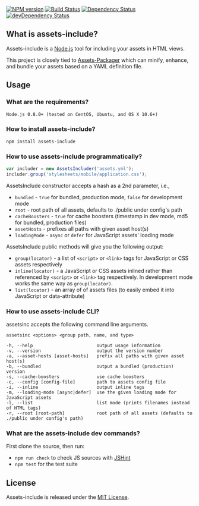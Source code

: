 [![NPM version](https://badge.fury.io/js/assets-include.png)](https://badge.fury.io/js/assets-include)
[![Build Status](https://secure.travis-ci.org/GoalSmashers/assets-include.png)](https://travis-ci.org/GoalSmashers/assets-include)
[![Dependency Status](https://david-dm.org/GoalSmashers/assets-include.png?theme=shields.io)](https://david-dm.org/GoalSmashers/assets-include)
[![devDependency Status](https://david-dm.org/GoalSmashers/assets-include/dev-status.png?theme=shields.io)](https://david-dm.org/GoalSmashers/assets-include#info=devDependencies)

## What is assets-include?

Assets-include is a [Node.js](http://nodejs.org/) tool for including your assets in HTML views.

This project is closely tied to [Assets-Packager](https://github.com/GoalSmashers/assets-packager) which can
minify, enhance, and bundle your assets based on a YAML definition file.

## Usage

### What are the requirements?

```
Node.js 0.8.0+ (tested on CentOS, Ubuntu, and OS X 10.6+)
```

### How to install assets-include?

```
npm install assets-include
```

### How to use assets-include programmatically?

```js
var includer = new AssetsIncluder('assets.yml');
includer.group('stylesheets/mobile/application.css');
```

AssetsInclude constructor accepts a hash as a 2nd parameter, i.e.,

* `bundled` - `true` for bundled, production mode, `false` for development mode
* `root` - root path of all assets, defaults to ./public under config's path
* `cacheBoosters` - `true` for cache boosters (timestamp in dev mode, md5 for bundled, production files)
* `assetHosts` - prefixes all paths with given asset host(s)
* `loadingMode` - `async` or `defer` for JavaScript assets' loading mode

AssetsInclude public methods will give you the following output:

* `group(locator)` - a list of `<script>` or `<link>` tags for JavaScript or CSS assets respectively
* `inline(locator)` - a JavaScript or CSS assets inlined rather than referenced by `<script>` or `<link>` tag respectively.
  In development mode works the same way as `group(locator)`.
* `list(locator)` - an array of of assets files (to easily embed it into JavaScript or data-attribute)

### How to use assets-include CLI?

assetsinc accepts the following command line arguments.

```
assetsinc <options> <group path, name, and type>

-h, --help                        output usage information
-v, --version                     output the version number
-a, --asset-hosts [asset-hosts]   prefix all paths with given asset host(s)
-b, --bundled                     output a bundled (production) version
-s, --cache-boosters              use cache boosters
-c, --config [config-file]        path to assets config file
-i, --inline                      output inline tags
-m, --loading-mode [async|defer]  use the given loading mode for JavaScript assets
-l, --list                        list mode (prints filenames instead of HTML tags)
-r, --root [root-path]            root path of all assets (defaults to ./public under config's path)
```

### What are the assets-include dev commands?

First clone the source, then run:

* `npm run check` to check JS sources with [JSHint](https://github.com/jshint/jshint/)
* `npm test` for the test suite

## License

Assets-include is released under the [MIT License](https://github.com/GoalSmashers/assets-include/blob/master/LICENSE).

